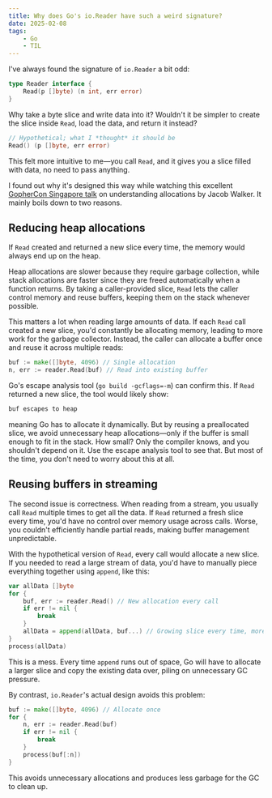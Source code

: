 ```yaml
---
title: Why does Go's io.Reader have such a weird signature?
date: 2025-02-08
tags:
    - Go
    - TIL
---
```


I've always found the signature of `io.Reader` a bit odd:

```go
type Reader interface {
    Read(p []byte) (n int, err error)
}
```

Why take a byte slice and write data into it? Wouldn't it be simpler to create the slice
inside `Read`, load the data, and return it instead?

```go
// Hypothetical; what I *thought* it should be
Read() (p []byte, err error)
```

This felt more intuitive to me—you call `Read`, and it gives you a slice filled with data,
no need to pass anything.

I found out why it's designed this way while watching this excellent [GopherCon Singapore
talk] on understanding allocations by Jacob Walker. It mainly boils down to two reasons.

## Reducing heap allocations

If `Read` created and returned a new slice every time, the memory would always end up on the
heap.

Heap allocations are slower because they require garbage collection, while stack allocations
are faster since they are freed automatically when a function returns. By taking a
caller-provided slice, `Read` lets the caller control memory and reuse buffers, keeping them
on the stack whenever possible.

This matters a lot when reading large amounts of data. If each `Read` call created a new
slice, you'd constantly be allocating memory, leading to more work for the garbage
collector. Instead, the caller can allocate a buffer once and reuse it across multiple
reads:

```go
buf := make([]byte, 4096) // Single allocation
n, err := reader.Read(buf) // Read into existing buffer
```

Go's escape analysis tool (`go build -gcflags=-m`) can confirm this. If `Read` returned a
new slice, the tool would likely show:

```txt
buf escapes to heap
```

meaning Go has to allocate it dynamically. But by reusing a preallocated slice, we avoid
unnecessary heap allocations—only if the buffer is small enough to fit in the stack. How
small? Only the compiler knows, and you shouldn't depend on it. Use the escape analysis tool
to see that. But most of the time, you don't need to worry about this at all.

## Reusing buffers in streaming

The second issue is correctness. When reading from a stream, you usually call `Read`
multiple times to get all the data. If `Read` returned a fresh slice every time, you'd have
no control over memory usage across calls. Worse, you couldn't efficiently handle partial
reads, making buffer management unpredictable.

With the hypothetical version of `Read`, every call would allocate a new slice. If you
needed to read a large stream of data, you'd have to manually piece everything together
using `append`, like this:

```go
var allData []byte
for {
    buf, err := reader.Read() // New allocation every call
    if err != nil {
        break
    }
    allData = append(allData, buf...) // Growing slice every time, more allocation
}
process(allData)
```

This is a mess. Every time `append` runs out of space, Go will have to allocate a larger
slice and copy the existing data over, piling on unnecessary GC pressure.

By contrast, `io.Reader`'s actual design avoids this problem:

```go
buf := make([]byte, 4096) // Allocate once
for {
    n, err := reader.Read(buf)
    if err != nil {
        break
    }
    process(buf[:n])
}
```

This avoids unnecessary allocations and produces less garbage for the GC to clean up.

<!-- Resources -->
<!-- prettier-ignore-start -->

<!-- understanding allocations: the stack and the heap - gophercon sg 2019 -->
[gophercon singapore talk]:
    https://www.youtube.com/watch?v=ZMZpH4yT7M0

<!-- prettier-ignore-end -->
